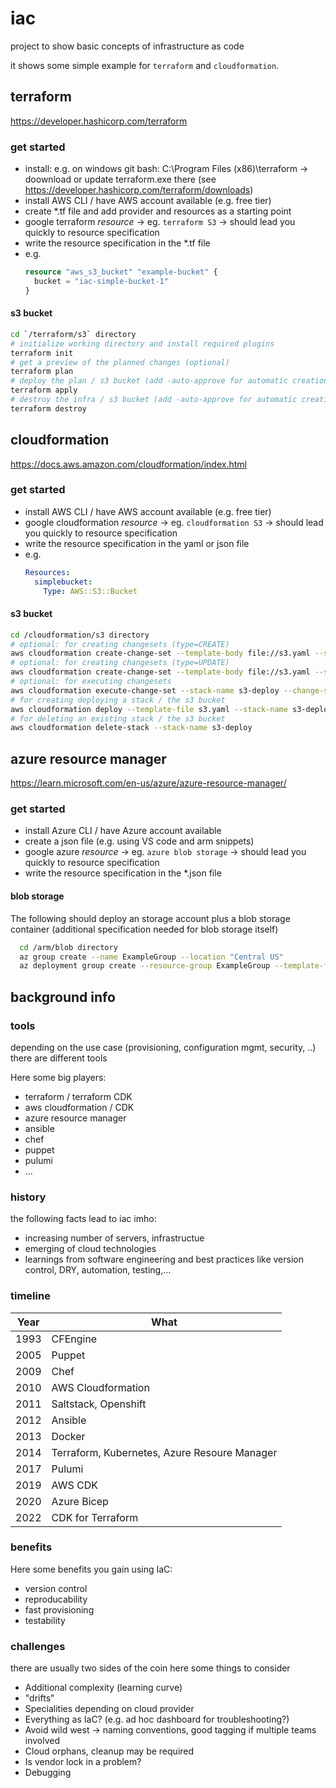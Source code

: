 # iac
project to show basic concepts of infrastructure as code

it shows some simple example for `terraform` and `cloudformation`.

## terraform

https://developer.hashicorp.com/terraform

### get started

- install: e.g. on windows git bash: C:\Program Files (x86)\terraform -> doownload or update terraform.exe there (see https://developer.hashicorp.com/terraform/downloads)
- install AWS CLI / have AWS account available (e.g. free tier)
- create *.tf file and add provider and resources as a starting point
- google terraform *resource* -> eg. `terraform S3` -> should lead you quickly to resource specification
- write the resource specification in the *.tf file
- e.g.
  ```tf 
  resource "aws_s3_bucket" "example-bucket" {
    bucket = "iac-simple-bucket-1"
  }
  ```

#### s3 bucket

```bash
cd `/terraform/s3` directory
# initialize working directory and install required plugins
terraform init
# get a preview of the planned changes (optional)
terraform plan
# deploy the plan / s3 bucket (add -auto-approve for automatic creation)
terraform apply
# destroy the infra / s3 bucket (add -auto-approve for automatic creation)
terraform destroy
```


## cloudformation

https://docs.aws.amazon.com/cloudformation/index.html

### get started

- install AWS CLI / have AWS account available (e.g. free tier)
- google cloudformation *resource* -> eg. `cloudformation S3` -> should lead you quickly to resource specification
- write the resource specification in the yaml or json file
- e.g.
  ```yaml
  Resources:
    simplebucket:
      Type: AWS::S3::Bucket
  ```

#### s3 bucket

```bash
cd /cloudformation/s3 directory
# optional: for creating changesets (type=CREATE)
aws cloudformation create-change-set --template-body file://s3.yaml --stack-name s3-deploy --change-set-name s3-changeset --change-set-type CREATE
# optional: for creating changesets (type=UPDATE)
aws cloudformation create-change-set --template-body file://s3.yaml --stack-name s3-deploy --change-set-name s3-changeset --change-set-type UPDATE
# optional: for executing changesets
aws cloudformation execute-change-set --stack-name s3-deploy --change-set-name s3-changeset
# for creating deploying a stack / the s3 bucket
aws cloudformation deploy --template-file s3.yaml --stack-name s3-deploy
# for deleting an existing stack / the s3 bucket
aws cloudformation delete-stack --stack-name s3-deploy
```

## azure resource manager

https://learn.microsoft.com/en-us/azure/azure-resource-manager/

### get started

- install Azure CLI / have Azure account available
- create a json file (e.g. using VS code and arm snippets)
- google azure *resource* -> eg. `azure blob storage` -> should lead you quickly to resource specification
- write the resource specification in the *.json file

#### blob storage

The following should deploy an storage account plus a blob storage container (additional specification needed for blob storage itself)

```bash
  cd /arm/blob directory
  az group create --name ExampleGroup --location "Central US"
  az deployment group create --resource-group ExampleGroup --template-file blob.json
```

## background info

### tools
depending on the use case (provisioning, configuration mgmt, security, ..) there are different tools

Here some big players:
- terraform / terraform CDK
- aws cloudformation / CDK
- azure resource manager
- ansible
- chef
- puppet
- pulumi
- ...

### history
the following facts lead to iac imho:
- increasing number of servers, infrastructue
- emerging of cloud technologies
- learnings from software engineering and best practices like version control, DRY, automation, testing,...

### timeline

| Year | What
| -----| -------
| 1993 | CFEngine
| 2005 | Puppet
| 2009 | Chef
| 2010 | AWS Cloudformation
| 2011 | Saltstack, Openshift
| 2012 | Ansible
| 2013 | Docker
| 2014 | Terraform, Kubernetes, Azure Resoure Manager
| 2017 | Pulumi
| 2019 | AWS CDK
| 2020 | Azure Bicep
| 2022 | CDK for Terraform

### benefits
Here some benefits you gain using IaC:
- version control
- reproducability
- fast provisioning
- testability

### challenges
there are usually two sides of the coin here some things to consider
- Additional complexity (learning curve)
- "drifts"
- Specialities depending on cloud provider
- Everything as IaC?  (e.g. ad hoc dashboard for troubleshooting?)
- Avoid wild west -> naming conventions, good tagging if multiple teams involved
- Cloud orphans, cleanup may be required
- Is vendor lock in a problem?
- Debugging

